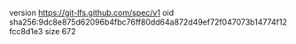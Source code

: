 version https://git-lfs.github.com/spec/v1
oid sha256:9dc8e875d62096b4fbc76ff80dd64a872d49ef72f047073b14774f12fcc8d1e3
size 672
